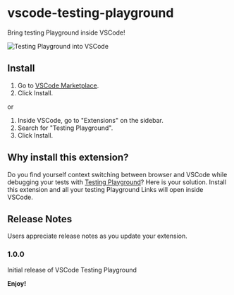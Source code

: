 # vscode-testing-playground

Bring testing Playground inside VSCode!

![Testing Playground into VSCode](./assets/vscode-testing-playgroung.gif)

## Install

1. Go to [VSCode Marketplace](https://marketplace.visualstudio.com/items?itemName=aganglada.vscode-testing-playground).
1. Click Install.

or

1. Inside VSCode, go to "Extensions" on the sidebar.
1. Search for "Testing Playground".
1. Click Install.

## Why install this extension?

Do you find yourself context switching between browser and VSCode while debugging your tests with [Testing Playground](https://testing-playground.com/)? Here is your solution. Install this extension and all your testing Playground Links will open inside VSCode.

## Release Notes

Users appreciate release notes as you update your extension.

### 1.0.0

Initial release of VSCode Testing Playground

**Enjoy!**
